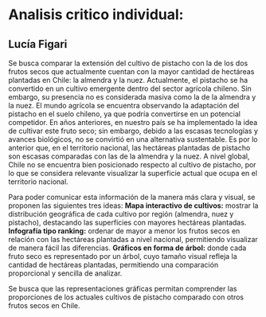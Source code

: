 # Analisis critico individual:
## Lucía Figari

Se busca comparar la extensión del cultivo de pistacho con la de los dos frutos secos que actualmente cuentan con la mayor cantidad de hectáreas plantadas en Chile: la almendra y la nuez.
Actualmente, el pistacho se ha convertido en un cultivo emergente dentro del sector agrícola chileno. Sin embargo, su presencia no es considerada masiva como la de la almendra y la nuez. El mundo agrícola se encuentra observando la adaptación del pistacho en el suelo chileno, ya que podría convertirse en un potencial competidor.
En años anteriores, en nuestro país se ha implementado la idea de cultivar este fruto seco; sin embargo, debido a las escasas tecnologías y avances biológicos, no se convirtió en una alternativa sustentable. Es por lo anterior que, en el territorio nacional, las hectáreas plantadas de pistacho son escasas comparadas con las de la almendra y la nuez.
A nivel global, Chile no se encuentra bien posicionado respecto al cultivo de pistacho, por lo que se considera relevante visualizar la superficie actual que ocupa en el territorio nacional.

Para poder comunicar esta información de la manera más clara y visual, se proponen las siguientes tres ideas:
**Mapa interactivo de cultivos:** mostrar la distribución geográfica de cada cultivo por región (almendra, nuez y pistacho), destacando las superficies con mayores hectáreas plantadas.
**Infografía tipo ranking:** ordenar de mayor a menor los frutos secos en relación con las hectáreas plantadas a nivel nacional, permitiendo visualizar de manera fácil las diferencias.
**Gráficos en forma de árbol:** donde cada fruto seco es representado por un árbol, cuyo tamaño visual refleja la cantidad de hectáreas plantadas, permitiendo una comparación proporcional y sencilla de analizar.

Se busca que las representaciones gráficas permitan comprender las proporciones de los actuales cultivos de pistacho comparado con otros frutos secos en Chile.